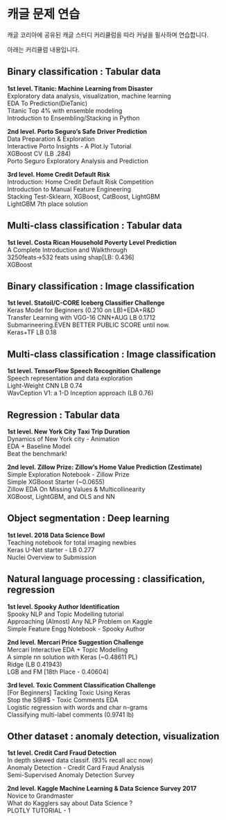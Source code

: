 # 캐글 문제 연습

캐글 코리아에 공유된 캐글 스터디 커리큘럼을 따라 커널을 필사하며 연습합니다.

아래는 커리큘럼 내용입니다.

## Binary classification : Tabular data
**1st level. Titanic: Machine Learning from Disaster**  
	Exploratory data analysis, visualization, machine learning  
	EDA To Prediction(DieTanic)  
	Titanic Top 4% with ensemble modeling  
	Introduction to Ensembling/Stacking in Python  

**2nd level. Porto Seguro’s Safe Driver Prediction**  
	Data Preparation & Exploration  
	Interactive Porto Insights - A Plot.ly Tutorial  
	XGBoost CV (LB .284)  
	Porto Seguro Exploratory Analysis and Prediction  

**3rd level. Home Credit Default Risk**  
	Introduction: Home Credit Default Risk Competition  
	Introduction to Manual Feature Engineering  
	Stacking Test-Sklearn, XGBoost, CatBoost, LightGBM  
	LightGBM 7th place solution  

## Multi-class classification : Tabular data
**1st level. Costa Rican Household Poverty Level Prediction**  
	A Complete Introduction and Walkthrough  
	3250feats->532 feats using shap[LB: 0.436]  
	XGBoost  

## Binary classification : Image classification
**1st level. Statoil/C-CORE Iceberg Classifier Challenge**  
	Keras Model for Beginners (0.210 on LB)+EDA+R&D  
	Transfer Learning with VGG-16 CNN+AUG LB 0.1712  
	Submarineering.EVEN BETTER PUBLIC SCORE until now.  
	Keras+TF LB 0.18  

## Multi-class classification : Image classification

**1st level. TensorFlow Speech Recognition Challenge**  
	Speech representation and data exploration  
	Light-Weight CNN LB 0.74  
	WavCeption V1: a 1-D Inception approach (LB 0.76)  

## Regression : Tabular data
**1st level. New York City Taxi Trip Duration**  
	Dynamics of New York city - Animation  
	EDA + Baseline Model  
	Beat the benchmark!  

**2nd level. Zillow Prize: Zillow’s Home Value Prediction (Zestimate)**  
	Simple Exploration Notebook - Zillow Prize  
	Simple XGBoost Starter (~0.0655)  
	Zillow EDA On Missing Values & Multicollinearity  
	XGBoost, LightGBM, and OLS and NN  

## Object segmentation : Deep learning

**1st level. 2018 Data Science Bowl**  
	Teaching notebook for total imaging newbies  
	Keras U-Net starter - LB 0.277  
	Nuclei Overview to Submission  

## Natural language processing : classification, regression
**1st level. Spooky Author Identification**  
	Spooky NLP and Topic Modelling tutorial  
	Approaching (Almost) Any NLP Problem on Kaggle  
	Simple Feature Engg Notebook - Spooky Author  

**2nd level. Mercari Price Suggestion Challenge**  
	Mercari Interactive EDA + Topic Modelling  
	A simple nn solution with Keras (~0.48611 PL)  
	Ridge (LB 0.41943)  
	LGB and FM [18th Place - 0.40604]  

**3rd level. Toxic Comment Classification Challenge**  
	[For Beginners] Tackling Toxic Using Keras  
	Stop the S@#$ - Toxic Comments EDA  
	Logistic regression with words and char n-grams  
	Classifying multi-label comments (0.9741 lb)  

## Other dataset : anomaly detection, visualization

**1st level. Credit Card Fraud Detection**  
	In depth skewed data classif. (93% recall acc now)  
	Anomaly Detection - Credit Card Fraud Analysis  
	Semi-Supervised Anomaly Detection Survey  

**2nd level. Kaggle Machine Learning & Data Science Survey 2017**  
	Novice to Grandmaster  
	What do Kagglers say about Data Science ?  
	PLOTLY TUTORIAL - 1  